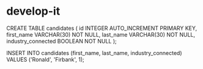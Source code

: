 # develop-it


CREATE TABLE candidates (
    id INTEGER AUTO_INCREMENT PRIMARY KEY,
    first_name VARCHAR(30) NOT NULL,
    last_name VARCHAR(30) NOT NULL,
    industry_connected BOOLEAN NOT NULL
  );


INSERT INTO candidates (first_name, last_name, industry_connected)
VALUES ('Ronald', 'Firbank', 1);

